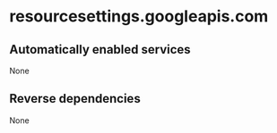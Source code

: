# resourcesettings.googleapis.com

## Automatically enabled services

None

## Reverse dependencies

None
